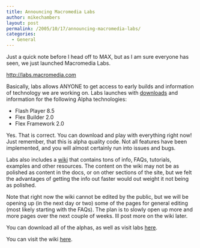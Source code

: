 ```yaml
---
title: Announcing Macromedia Labs
author: mikechambers
layout: post
permalink: /2005/10/17/announcing-macromedia-labs/
categories:
  - General
---
```



Just a quick note before I head off to MAX, but as I am sure everyone has seen, we just launched Macromedia Labs.

<http://labs.macromedia.com>

Basically, labs allows ANYONE to get access to early builds and information of technology we are working on. Labs launches with [downloads][1] and information for the following Alpha technologies:

*   Flash Player 8.5
*   Flex Builder 2.0
*   Flex Framework 2.0

Yes. That is correct. You can download and play with everything right now! Just remember, that this is alpha quality code. Not all features have been implemented, and you will almost certainly run into issues and bugs.

Labs also includes a [wiki][2] that contains tons of info, FAQs, tutorials, examples and other resources. The content on the wiki may not be as polished as content in the docs, or on other sections of the site, but we felt the advantages of getting the info out faster would out weight it not being as polished. 

Note that right now the wiki cannot be edited by the public, but we will be opening up (in the next day or two) some of the pages for general editing (most likely starting with the FAQs). The plan is to slowly open up more and more pages over the next couple of weeks. Ill post more on the wiki later.

You can download all of the alphas, as well as visit labs [here][3].

You can visit the wiki [here][2].

 [1]: http://www.macromedia.com/go/labs_flex2_downloads
 [2]: http://www.macromedia.com/go/labs_gnav_wiki
 [3]: http://labs.macromedia.com